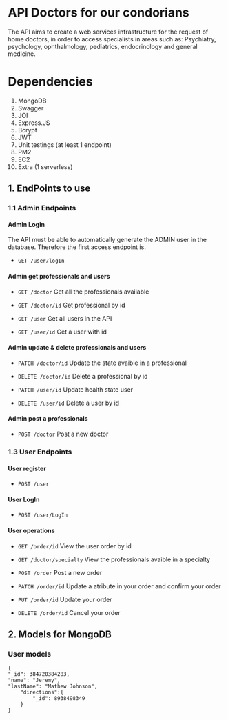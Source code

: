# API Doctors for our condorians

The API aims to create a web services infrastructure for the request of home doctors, in order to 
access specialists in areas such as: Psychiatry, psychology, ophthalmology, pediatrics, 
endocrinology and general medicine.

# Dependencies 
1. MongoDB 
2. Swagger 
3. JOI 
4. Express.JS
5. Bcrypt
6. JWT
7. Unit testings (at least 1 endpoint)
8. PM2 
10. EC2 
11. Extra (1 serverless)


## 1. EndPoints to use

### 1.1 Admin Endpoints

#### Admin Login 

The API must be able to automatically generate the ADMIN user in the database. Therefore the first access endpoint is.

- `GET /user/logIn`

#### Admin get professionals and users

- `GET /doctor`        Get all the professionals available

- `GET /doctor/id`     Get professional by id

- `GET /user`          Get all users in the API

- `GET /user/id`       Get a user with id

#### Admin update & delete professionals and users

- `PATCH /doctor/id`       Update the state avaible in a professional 

- `DELETE /doctor/id`      Delete a professional by id

- `PATCH /user/id`         Update health state user

- `DELETE /user/id`       Delete a user by id

#### Admin post a professionals

- `POST /doctor`      Post a new doctor 

### 1.3 User Endpoints

#### User register

- `POST /user`

#### User LogIn 

- `POST /user/LogIn`

#### User operations 

- `GET /order/id`     View the user order by id

- `GET /doctor/specialty`     View the professionals avaible in a specialty

- `POST /order`       Post a new order

- `PATCH /order/id`   Update a atribute in your order and confirm your order

- `PUT /order/id`     Update your order

- `DELETE /order/id`  Cancel your order


## 2. Models for MongoDB 

### User models

    {
	"_id": 384720384283,
	"name": "Jeremy",
	"lastName": "Mathew Johnson",
	    "directions":{
		    "_id": 8938498349
	    }
    }




